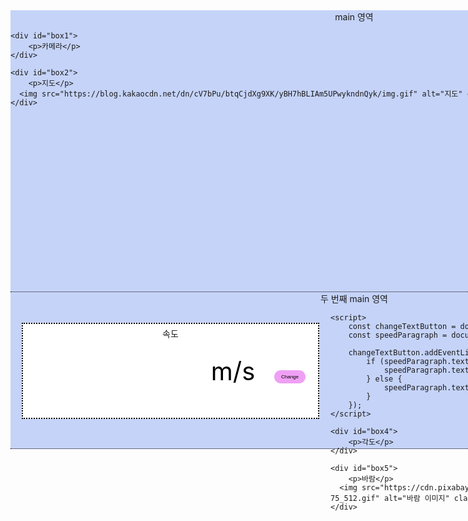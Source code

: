 <html>
<head>
<meta charset="UTF-8">
<title>Insert title here</title>

<style type="text/css">
*{
   margin: 0;
   padding: 0;
}

main{
   background-color: #c5d3f8;
   margin: 0 10px 0 0;
   border-bottom: 1px dotted #080007;
   padding: 0 0 0 0; 
   width: 1100px;
}

main.first-main {
    height: 450px;
}

main.second-main {
    height: 250px;
}

main.first-main p {
    text-align: center;
    margin-top: 0px; 
}
main.second-main p {
    text-align: center;
    margin-top: 0px; 
}

#box1 {
    background-color: #ffffff;
    width: 720px;
    height: 450px;
    border: 2px dotted #000000;
    float: left;
    margin : 20px 18px 15px 18px;
   position : relative
}

#box1 p {
    position: absolute; 
    top: 5%; 
    left: 50%; 
   transform : translate(-50%, -50%)
}

#box2{
   background-color: #ffffff;
   width: 700px;
   height: 450px;
    border: 2px dotted #000000;
   float: right;
   margin : 20px 18px 15px 0px; /* top right bottom left 순 */
   position : relative
}

#box2 p {
    position: absolute; 
    top: 5%; 
    left: 50%; 
   transform : translate(-50%, -50%)
}

.map-image {
    width: 400px;
    height: auto;
   position: absolute;
   left : 170px;
   bottom : 10px
}

#box3{
   background-color: #ffffff;
   width: 472px;
   height: 150px;
    border: 2px dotted #000000;
   float: left;
    margin: 15px 18px 15px 18px; /* top right bottom left 순 */
   position : relative
}

<!-- #box3 p {
    position: absolute; 
    top: 10%; 
    left: 50%; 
   transform : translate(-50%, -50%)
} -->

#unit {
   margin: 60px 130px 0px 100px;
   font-size: 40px;
   color: #000000;
}

.custom-button {
    background-color: #efa0f5;
    color: #000000;
    border: 1px solid #efa0f5;
    padding: 5px 10px;
    font-size: 8px;
    cursor: pointer;
    border-radius: 10px;
   position: absolute;
   right : 20px;
   bottom : 55px
}


#box4{
   background-color: #ffffff;
   width: 472px;
   height: 150px;
    border: 2px dotted #000000;
   float: left;
    margin: 15px 18px 15px 0px;
   position : relative
}

#box4 p {
    position: absolute; 
    top: 10%; 
    left: 50%; 
   transform : translate(-50%, -50%)
}

#box5{
   background-color: #ffffff;
   width: 472px;
   height: 150px;
    border: 2px dotted #000000;
   float: right;
    margin: 15px 18px 15px 0px;
   position : relative
}

#box5 p {
    position: absolute; 
    top: 10%; 
    left: 50%; 
   transform : translate(-50%, -50%)
}

.wind-image {
    width: 50px;
    height: auto;
   position: absolute;
   right : 20px;
   bottom : 20px
}


</style>

</head>
<body>

<!-- <header>
   <p>sailing boat</p>   
</header> -->

<main class="first-main"> <!-- Add the class to specify the first main section -->
    <p>main 영역</p>

    <div id="box1">
        <p>카메라</p>
    </div>

    <div id="box2">
        <p>지도</p>
      <img src="https://blog.kakaocdn.net/dn/cV7bPu/btqCjdXg9XK/yBH7hBLIAm5UPwykndnQyk/img.gif" alt="지도" class="map-image">
    </div>
</main>

<main class="second-main"> <!-- Add the class to specify the second main section -->
    <p>두 번째 main 영역</p>

   <div id="box3">
        <p id="speed">속도</p>
      <p id="unit">m/s</p>
        <button id="changeTextButton" class="custom-button">Change</button>
    </div>

    <script>
        const changeTextButton = document.getElementById('changeTextButton');
        const speedParagraph = document.getElementById('unit');

        changeTextButton.addEventListener('click', function () {
            if (speedParagraph.textContent === 'm/s') {
                speedParagraph.textContent = 'km/h';
            } else {
                speedParagraph.textContent = 'm/s';
            }
        });
    </script>

    <div id="box4">
        <p>각도</p>
    </div>

    <div id="box5">
        <p>바람</p>
      <img src="https://cdn.pixabay.com/animation/2023/03/15/13/04/13-04-56-75_512.gif" alt="바람 이미지" class="wind-image">
    </div>
</main>
</body>
</html>
